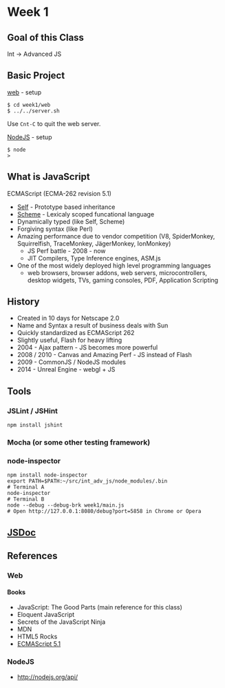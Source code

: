 # Week 1

## Goal of this Class

Int -> Advanced JS

## Basic Project

[web](week1/web) - setup

    $ cd week1/web
    $ ../../server.sh

Use `Cnt-C` to quit the web server.

[NodeJS](week1/nodejs)  - setup

    $ node
    > 

## What is JavaScript

ECMAScript (ECMA-262 revision 5.1)

* [Self](https://en.wikipedia.org/wiki/Self_%28programming_language%29) - Prototype based inheritance
* [Scheme](https://en.wikipedia.org/wiki/Scheme_%28programming_language%29) - Lexicaly scoped funcational language
* Dynamically typed (like Self, Scheme)
* Forgiving syntax (like Perl)
* Amazing performance due to vendor competition (V8, SpiderMonkey, Squirrelfish, TraceMonkey, JägerMonkey, IonMonkey)
  * JS Perf battle - 2008 - now
  * JIT Compilers, Type Inference engines, ASM.js
* One of the most widely deployed high level programming languages
  * web browsers, browser addons, web servers, microcontrollers, desktop widgets, TVs, gaming consoles, PDF, Application Scripting


## History

* Created in 10 days for Netscape 2.0
* Name and Syntax a result of business deals with Sun
* Quickly standardized as ECMAScript 262
* Slightly useful, Flash for heavy lifting
* 2004 - Ajax pattern - JS becomes more powerful
* 2008 / 2010 - Canvas and Amazing Perf - JS instead of Flash
* 2009 - CommonJS / NodeJS modules
* 2014 - Unreal Engine - webgl + JS

## Tools
### JSLint / JSHint

    npm install jshint

### Mocha (or some other testing framework)

### node-inspector
    npm install node-inspector
    export PATH=$PATH:~/src/int_adv_js/node_modules/.bin
    # Terminal A
    node-inspector
    # Terminal B
    node --debug --debug-brk week1/main.js
    # Open http://127.0.0.1:8080/debug?port=5858 in Chrome or Opera

## [JSDoc](http://usejsdoc.org/)

## References

### Web
#### Books
* JavaScript: The Good Parts (main reference for this class)
* Eloquent JavaScript
* Secrets of the JavaScript Ninja
* MDN
* HTML5 Rocks
* [ECMAScript 5.1](http://www.ecma-international.org/publications/files/ECMA-ST/Ecma-262.pdf)

### NodeJS
* http://nodejs.org/api/